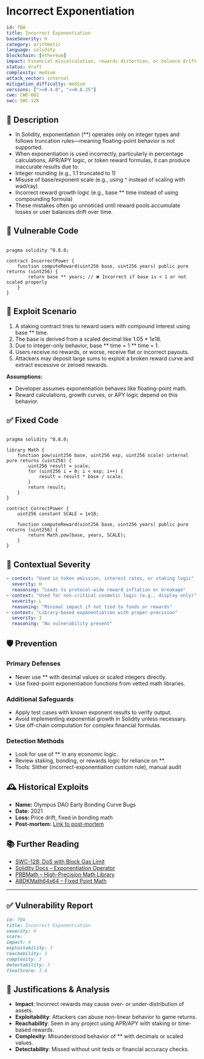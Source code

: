 # Incorrect Exponentiation 

```YAML
id: TBA
title: Incorrect Exponentiation 
baseSeverity: H
category: arithmetic
language: solidity
blockchain: [ethereum]
impact: Financial miscalculation, rewards distortion, or balance drift
status: draft
complexity: medium
attack_vector: internal
mitigation_difficulty: medium
versions: [">=0.4.0", "<=0.8.25"]
cwe: CWE-682
swc: SWC-128
```

## 📝 Description

- In Solidity, exponentiation (**) operates only on integer types and follows truncation rules—meaning floating-point behavior is not supported. 
- When exponentiation is used incorrectly, particularly in percentage calculations, APR/APY logic, or token reward formulas, it can produce inaccurate results due to:
- Integer rounding (e.g., 1.1 truncated to 1)
- Misuse of base/exponent scale (e.g., using ^ instead of scaling with wad/ray)
- Incorrect reward growth logic (e.g., base ** time instead of using compounding formula)
- These mistakes often go unnoticed until reward pools accumulate losses or user balances drift over time.

## 🚨 Vulnerable Code

```solidity

pragma solidity ^0.8.0;

contract IncorrectPower {
    function computeReward(uint256 base, uint256 years) public pure returns (uint256) {
        return base ** years; // ❌ Incorrect if base is < 1 or not scaled properly
    }
}
```

## 🧪 Exploit Scenario

1. A staking contract tries to reward users with compound interest using base ** time.
2. The base is derived from a scaled decimal like 1.05 * 1e18.
3. Due to integer-only behavior, base ** time = 1 ** time = 1.
4. Users receive no rewards, or worse, receive flat or incorrect payouts.
5. Attackers may deposit large sums to exploit a broken reward curve and extract excessive or zeroed rewards.

**Assumptions:**

- Developer assumes exponentiation behaves like floating-point math.
- Reward calculations, growth curves, or APY logic depend on this behavior.

## ✅ Fixed Code

```solidity

pragma solidity ^0.8.0;

library Math {
    function pow(uint256 base, uint256 exp, uint256 scale) internal pure returns (uint256) {
        uint256 result = scale;
        for (uint256 i = 0; i < exp; i++) {
            result = result * base / scale;
        }
        return result;
    }
}

contract CorrectPower {
    uint256 constant SCALE = 1e18;

    function computeReward(uint256 base, uint256 years) public pure returns (uint256) {
        return Math.pow(base, years, SCALE);
    }
}
```

## 🧭 Contextual Severity

```yaml
- context: "Used in token emission, interest rates, or staking logic"
  severity: H
  reasoning: "Leads to protocol-wide reward inflation or breakage"
- context: "Used for non-critical cosmetic logic (e.g., display only)"
  severity: L
  reasoning: "Minimal impact if not tied to funds or rewards"
- context: "Library-based exponentiation with proper precision"
  severity: I
  reasoning: "No vulnerability present"
```

## 🛡️ Prevention

### Primary Defenses

- Never use ** with decimal values or scaled integers directly.
- Use fixed-point exponentiation functions from vetted math libraries.

### Additional Safeguards

- Apply test cases with known exponent results to verify output.
- Avoid implementing exponential growth in Solidity unless necessary.
- Use off-chain computation for complex financial formulas.

### Detection Methods

- Look for use of ** in any economic logic.
- Review staking, bonding, or rewards logic for reliance on **.
- Tools: Slither (incorrect-exponentiation custom rule), manual audit

## 🕰️ Historical Exploits

- **Name:** Olympus DAO Early Bonding Curve Bugs 
- **Date:** 2021 
- **Loss:** Price drift, fixed in bonding math 
- **Post-mortem:** [Link to post-mortem](https://github.com/OlympusDAO/olympus-contracts/issues) 
  

## 📚 Further Reading

- [SWC-128: DoS with Block Gas Limit](https://swcregistry.io/docs/SWC-128/) 
- [Solidity Docs – Exponentiation Operator](https://docs.soliditylang.org/en/latest/types.html#exponentiation) 
- [PRBMath – High-Precision Math Library](https://github.com/PaulRBerg/prb-math) 
- [ABDKMath64x64 – Fixed Point Math](https://github.com/abdk-consulting/abdk-libraries-solidity) 

---

## ✅ Vulnerability Report

```markdown
id: TBA
title: Incorrect Exponentiation
severity: H
score:
impact: 4         
exploitability: 3 
reachability: 3   
complexity: 3     
detectability: 3  
finalScore: 3.4
```

## 📄 Justifications & Analysis

- **Impact**: Incorrect rewards may cause over- or under-distribution of assets.
- **Exploitability**: Attackers can abuse non-linear behavior to game returns.
- **Reachability**: Seen in any project using APR/APY with staking or time-based rewards.
- **Complexity**: Misunderstood behavior of ** with decimals or scaled values.
- **Detectability**: Missed without unit tests or financial accuracy checks.
